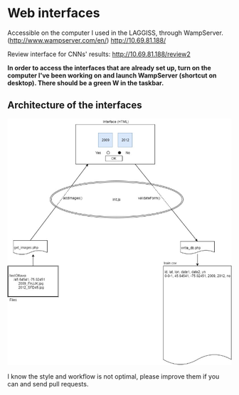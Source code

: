 # Web interfaces

Accessible on the computer I used in the LAGGISS, through WampServer. (http://www.wampserver.com/en/)
http://10.69.81.188/

Review interface for CNNs' results: http://10.69.81.188/review2

__In order to access the interfaces that are already set up, turn on the computer I've been working on and launch WampServer (shortcut on desktop). There should be a green W in the taskbar.__

## Architecture of the interfaces
![diagram](Explanatory%20diagram.jpg)

I know the style and workflow is not optimal, please improve them if you can and send pull requests.

